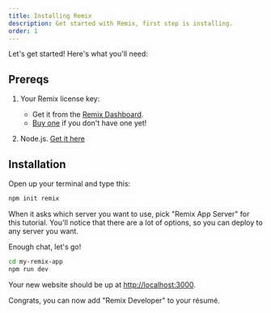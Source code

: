 ```yaml
---
title: Installing Remix
description: Get started with Remix, first step is installing.
order: 1
---
```


Let's get started! Here's what you'll need:

## Prereqs

1. Your Remix license key:

   - Get it from the [Remix Dashboard](https://remix.run/dashboard).
   - [Buy one](https://remix.run/buy) if you don't have one yet!

2. Node.js. [Get it here](https://nodejs.org)

## Installation

Open up your terminal and type this:

```sh
npm init remix
```

When it asks which server you want to use, pick "Remix App Server" for this tutorial. You'll notice that there are a lot of options, so you can deploy to any server you want.

Enough chat, let's go!

```sh
cd my-remix-app
npm run dev
```

Your new website should be up at [http://localhost:3000](http://localhost:3000).

Congrats, you can now add "Remix Developer" to your résumé.
